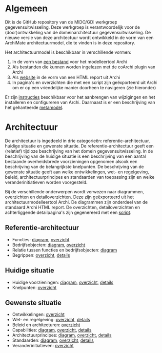# Algemeen
Dit is de GitHub repository van de MIDO/GDI werkgroep gegevensuitwisseling. Deze werkgroep is verantwoordelijk voor de (door)ontwikkeling van de domeinarchitectuur gegevensuitwisseling. De nieuwe versie van deze architectuur wordt ontwikkeld in de vorm van een ArchiMate architectuurmodel, die te vinden is in deze repository. 

Het architectuurmodel is beschikbaar in verschillende vormen:
1. In de vorm van <a href="gegevensuitwisseling.archimate">een bestand</a> voor het modelleertool Archi
2. Als bestanden die kunnen worden ingelezen met de coArchi plugin van Archi
3. Als <a href="https://minbzk.github.io/gdi-gegevensuitwisseling">website</a> in de vorm van een HTML report uit Archi
4. In pagina's en overzichten die met een script zijn geëxporteerd uit Archi om er op een vriendelijke manier doorheen te navigeren (zie hieronder)

Er zijn <a href="instructies.md">instructies</a> beschikbaar voor het aanbrengen van wijzigingen en het installeren en configureren van Archi. Daarnaast is er een beschrijving van het gehanteerde <a href="metamodel.md">metamodel</a>.

# Architectuur
De architectuur is ingedeeld in drie categorieën: referentie-architectuur, huidige situatie en gewenste situatie. De referentie-architectuur geeft een (relatief) tijdloze beschrijving van het domein gegevensuitwisseling. In de beschrijving van de huidige situatie is een beschrijving van een aantal bestaande overheidsbrede voorzieningen opgenomen alsook een beschrijving van de belangrijkste knelpunten. De beschrijving van de gewenste situatie geeft aan welke ontwikkelingen, wet- en regelgeving, beleid, architectuurprincipes en standaarden van toepassing zijn en welke veranderinitiatieven worden voorgesteld.

Bij de verschillende onderwerpen wordt verwezen naar diagrammen, overzichten en detailoverzichten. Deze zijn geëxporteerd uit het architectuurmodelleertool Archi. De diagrammen zijn onderdeel van de standaard Archi HTML report. De overzichten, detailoverzichten en achterliggende detailpagina's zijn gegenereerd met een <a href="scripts/export HTML.ajs">script</a>.

## Referentie-architectuur

* Functies: <a href="https://minbzk.github.io/gdi-gegevensuitwisseling/?view=id-6b14d70bd65443bfbf08cd9326376898">diagram</a>, <a href="https://minbzk.github.io/gdi-gegevensuitwisseling/content/views/bedrijfsfuncties.html">overzicht</a>
* Bedrijfsobjecten: <a href="https://minbzk.github.io/gdi-gegevensuitwisseling/?view=id-efc531031d114860a309f6eeacdad289">diagram</a>, <a href="https://minbzk.github.io/gdi-gegevensuitwisseling/content/views/bedrijfsobjecten.html">overzicht</a>
* Relatie tussen functies en bedrijfsobjecten: <a href="https://minbzk.github.io/gdi-gegevensuitwisseling/?view=id-b6f068818d264742b80c8f4f5278aca0">diagram</a>
* Begrippen: <a href="https://minbzk.github.io/gdi-gegevensuitwisseling/content/views/begrippen.html">overzicht</a>, <a href="https://minbzk.github.io/gdi-gegevensuitwisseling/content/views/begrippen.html">details</a>

## Huidige situatie

* Huidige voorzieningen: <a href="https://minbzk.github.io/gdi-gegevensuitwisseling/?view=id-44e956451b5947e08070f8c2edca5bf3">diagram</a>, <a href="https://minbzk.github.io/gdi-gegevensuitwisseling/content/views/huidige%20voorzieningen.html">overzicht</a>, <a href="https://minbzk.github.io/gdi-gegevensuitwisseling/content/views/huidige%20voorzieningendetails.html">details</a>
* Knelpunten: <a href="https://minbzk.github.io/gdi-gegevensuitwisseling/content/views/knelpunten.html">overzicht</a>

## Gewenste situatie

* Ontwikkelingen: <a href="https://minbzk.github.io/gdi-gegevensuitwisseling/content/views/ontwikkelingen.html">overzicht</a>
* Wet- en regelgeving: <a href="https://minbzk.github.io/gdi-gegevensuitwisseling/content/views/wetten.html">overzicht</a>, <a href="https://minbzk.github.io/gdi-gegevensuitwisseling/content/views/wettendetails.html">details</a> 
* Beleid en architecturen: <a href="https://minbzk.github.io/gdi-gegevensuitwisseling/content/views/beleid.html">overzicht</a>
* Capabilities: <a href="https://minbzk.github.io/gdi-gegevensuitwisseling/?view=id-c86dd5efc983469aa01d883e87689369">diagram</a>, <a href="https://minbzk.github.io/gdi-gegevensuitwisseling/content/views/capabilities.html">overzicht</a>, <a href="https://minbzk.github.io/gdi-gegevensuitwisseling/content/views/capabilitiesdetails.html">details</a>
* Architectuurprincipes: <a href="https://minbzk.github.io/gdi-gegevensuitwisseling/?view=id-4e701366fd844120b700c114068bc91e">diagram</a>, <a href="https://minbzk.github.io/gdi-gegevensuitwisseling/content/views/principes.html">overzicht</a>, <a href="https://minbzk.github.io/gdi-gegevensuitwisseling/content/views/principesdetails.html">details</a>
* Standaarden: <a href="https://minbzk.github.io/gdi-gegevensuitwisseling/?view=id-5df0c1360768493aa966c16f7dbfd414">diagram</a>, <a href="https://minbzk.github.io/gdi-gegevensuitwisseling/content/views/standaarden.html">overzicht</a>, <a href="https://minbzk.github.io/gdi-gegevensuitwisseling/content/views/standaardendetails.html">details</a>
* Veranderinitiatieven: <a href="https://minbzk.github.io/gdi-gegevensuitwisseling/content/views/veranderinitiatieven.html">overzicht</a>
